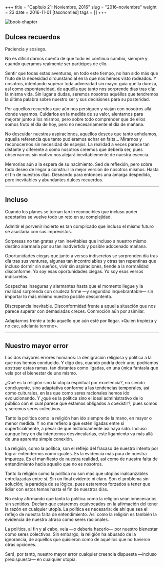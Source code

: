+++
title = "Capítulo 21: Noviembre, 2016"
slug = "2016-noviembre"
weight = 23
date = 2016-11-01
[taxonomies]
tags = []
+++

![book-chapter](/images/books/oeur/21.jpg)

## Dulces recuerdos

Paciencia y sosiego.

No es difícil darnos cuenta de que todo es continuo cambio, siempre y cuando queramos realmente ser partícipes de ello.

Sentir que todas estas aventuras, en todo este tiempo, no han sido más que fruto de la necesidad circunstancial en la que nos hemos visto rodeados. Y nosotros, intentando superar toda adversidad sin mayor guía que la dureza, así como espontaneidad, de aquélla que tanto nos sorprende días tras día: la misma vida. Sin lugar a dudas, seremos nosotros aquéllos que tendremos la última palabra sobre nuestro ser y sus decisiones para su posteridad.

Por aquellos recuerdos que aún nos persiguen y viajan con nosotros allá donde vayamos. Cuidarlos en la medida de su valor, alentarnos para mejorar junto a los mismos, pero sobre todo comprender que de ellos somos fruto el día de hoy, pero no necesariamente el día de mañana.

No descuidar nuestras aspiraciones, aquellos deseos que tanto anhelamos, aquella referencia que tanto pudiéramos echar en falta... Mirarnos y reconocernos sin necesidad de espejos. La realidad a veces parece tan distante y diferente a como nosotros creemos que debería ser, pues observarnos sin motivo nos alejará inevitablemente de nuestra esencia.

Memorias aún a la espera de su nacimiento. Sed de reflexión, pero sobre todo deseo de llegar a construir la mejor versión de nosotros mismos. Hasta el fin de nuestros días. Deseando para entonces una amarga despedida, pero inevitables y abundantes dulces recuerdos.

---

## Incluso

Cuando los planes se tornan tan irreconocibles que incluso poder aceptarlos se vuelve todo un reto en su complejidad.

Admitir el porvenir incierto es tan complicado que incluso el mismo futuro se asustaría con sus imprevistos.

Sorpresas no tan gratas y tan inevitables que incluso a nuestro mismo destino alarmaría por su tan inadvertido y posible adocenado mañana.

Oportunidades ciegas que junto a versos indiscretos se sorprenden día tras día tras sus venturas, algunas tan incontrolables y otras tan repentinas que incluso dormir sin sueños, vivir sin aspiraciones, tiende a la normalidad disconforme. Yo soy esas oportunidades ciegas. Yo soy esos versos indiscretos.

Sospechas inseguras y alarmantes hasta que el momento llegue y la realidad sorprenda con crudeza firme —y seguridad inquebrantable— sin importar lo más mínimo nuestro posible descontento.

Discrepancia inevitable. Disconformidad frente a aquella situación que nos parece superar con demasiadas creces. Conmoción aún por asimilar.

Adaptarnos frente a todo aquello que aún esté por llegar.
«Quien tropieza y no cae, adelanta terreno».

---

## Nuestro mayor error

Los dos mayores errores humanos: la denigración religiosa y política a la que nos hemos conducido. Y digo dos, cuando podría decir uno; podríamos abstraer estas ramas, tan distantes como ligadas, en una única fantasía que vela por el bienestar de uno mismo.

¿Qué es la religión sino la utopía espiritual por excelencia?, no siendo concluyente, sino adaptativa conforme a las tendencias temporales, así como culturales, en las que como seres racionales hemos ido evolucionando. Y ¿qué es la política sino el ideal administrativo de lo público con el cual parece que estamos obligados a coexistir?, pues somos y seremos seres colectivos.

Tanto la política como la religión han ido siempre de la mano, en mayor o menor medida. Y no me refiero a que estén ligadas entre sí superficialmente, a pesar de que históricamente así haya sido. Incluso aunque hoy en día intentemos desvincularlas, este ligamiento va más allá de una aparente simple conexión.

La religión, como la política, son el reflejo del fracaso de nuestro intento por lograr entendernos como iguales. Es la evidencia más pura de nuestra impureza. Es el manifiesto de nuestra realidad, así como de nuestra falta de entendimiento hacia aquello que no es nosotros.

Tanto la religión como la política no son más que utopías inalcanzables entrelazadas entre sí. Sin un final evidente ni claro. Son el problema sin solución; la paradoja de su lógica, pues estaremos forzados a tener que lidiar con estos temas hasta el fin de nuestros días.

No estoy afirmando que tanto la política como la religión sean innecesarios sin sentidos. Declaro que estaremos equivocados en la afirmación del tener la razón en cualquier utopía. La política es necesaria: de ahí que sea el reflejo de nuestra falta de entendimiento. Así como la religión es también la evidencia de nuestro atraso como seres racionales.

La política, al fin y al cabo, vela —o debería hacerlo— por nuestro bienestar como seres colectivos. Sin embargo, la religión ha abusado de la ignorancia, de aquéllos que quisieron como de aquéllos que no tuvieron otras opciones.

Será, por tanto, nuestro mayor error cualquier creencia dispuesta —incluso predispuesta— en cualquier utopía.
